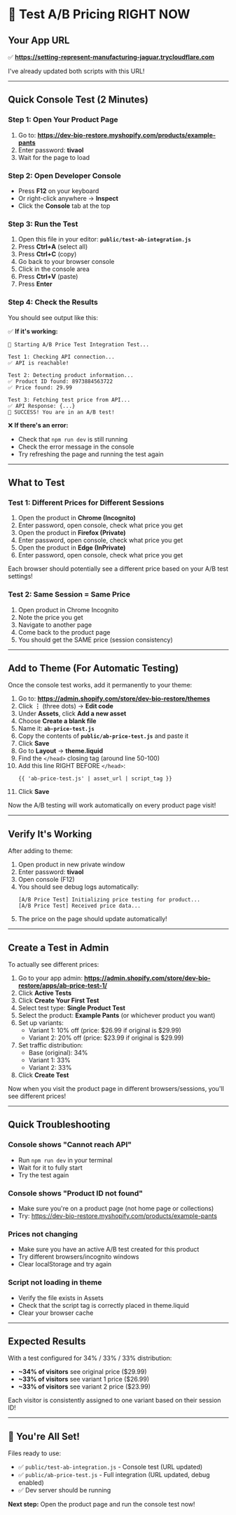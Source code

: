 # 🧪 Test A/B Pricing RIGHT NOW

## Your App URL
✅ **https://setting-represent-manufacturing-jaguar.trycloudflare.com**

I've already updated both scripts with this URL!

---

## Quick Console Test (2 Minutes)

### Step 1: Open Your Product Page
1. Go to: **https://dev-bio-restore.myshopify.com/products/example-pants**
2. Enter password: **tivaol**
3. Wait for the page to load

### Step 2: Open Developer Console
- Press **F12** on your keyboard
- Or right-click anywhere → **Inspect**
- Click the **Console** tab at the top

### Step 3: Run the Test
1. Open this file in your editor: **`public/test-ab-integration.js`**
2. Press **Ctrl+A** (select all)
3. Press **Ctrl+C** (copy)
4. Go back to your browser console
5. Click in the console area
6. Press **Ctrl+V** (paste)
7. Press **Enter**

### Step 4: Check the Results
You should see output like this:

✅ **If it's working:**
```
🧪 Starting A/B Price Test Integration Test...

Test 1: Checking API connection...
✅ API is reachable!

Test 2: Detecting product information...
✅ Product ID found: 8973884563722
✅ Price found: 29.99

Test 3: Fetching test price from API...
✅ API Response: {...}
🎉 SUCCESS! You are in an A/B test!
```

❌ **If there's an error:**
- Check that `npm run dev` is still running
- Check the error message in the console
- Try refreshing the page and running the test again

---

## What to Test

### Test 1: Different Prices for Different Sessions
1. Open the product in **Chrome (Incognito)**
2. Enter password, open console, check what price you get
3. Open the product in **Firefox (Private)**
4. Enter password, open console, check what price you get
5. Open the product in **Edge (InPrivate)**
6. Enter password, open console, check what price you get

Each browser should potentially see a different price based on your A/B test settings!

### Test 2: Same Session = Same Price
1. Open product in Chrome Incognito
2. Note the price you get
3. Navigate to another page
4. Come back to the product page
5. You should get the SAME price (session consistency)

---

## Add to Theme (For Automatic Testing)

Once the console test works, add it permanently to your theme:

1. Go to: **https://admin.shopify.com/store/dev-bio-restore/themes**
2. Click **⋮** (three dots) → **Edit code**
3. Under **Assets**, click **Add a new asset**
4. Choose **Create a blank file**
5. Name it: **`ab-price-test.js`**
6. Copy the contents of **`public/ab-price-test.js`** and paste it
7. Click **Save**
8. Go to **Layout** → **theme.liquid**
9. Find the `</head>` closing tag (around line 50-100)
10. Add this line RIGHT BEFORE `</head>`:
    ```liquid
    {{ 'ab-price-test.js' | asset_url | script_tag }}
    ```
11. Click **Save**

Now the A/B testing will work automatically on every product page visit!

---

## Verify It's Working

After adding to theme:

1. Open product in new private window
2. Enter password: **tivaol**
3. Open console (F12)
4. You should see debug logs automatically:
   ```
   [A/B Price Test] Initializing price testing for product...
   [A/B Price Test] Received price data...
   ```
5. The price on the page should update automatically!

---

## Create a Test in Admin

To actually see different prices:

1. Go to your app admin: **https://admin.shopify.com/store/dev-bio-restore/apps/ab-price-test-1/**
2. Click **Active Tests**
3. Click **Create Your First Test**
4. Select test type: **Single Product Test**
5. Select the product: **Example Pants** (or whichever product you want)
6. Set up variants:
   - Variant 1: 10% off (price: $26.99 if original is $29.99)
   - Variant 2: 20% off (price: $23.99 if original is $29.99)
7. Set traffic distribution:
   - Base (original): 34%
   - Variant 1: 33%
   - Variant 2: 33%
8. Click **Create Test**

Now when you visit the product page in different browsers/sessions, you'll see different prices!

---

## Quick Troubleshooting

### Console shows "Cannot reach API"
- Run `npm run dev` in your terminal
- Wait for it to fully start
- Try the test again

### Console shows "Product ID not found"
- Make sure you're on a product page (not home page or collections)
- Try: https://dev-bio-restore.myshopify.com/products/example-pants

### Prices not changing
- Make sure you have an active A/B test created for this product
- Try different browsers/incognito windows
- Clear localStorage and try again

### Script not loading in theme
- Verify the file exists in Assets
- Check that the script tag is correctly placed in theme.liquid
- Clear your browser cache

---

## Expected Results

With a test configured for 34% / 33% / 33% distribution:

- **~34% of visitors** see original price ($29.99)
- **~33% of visitors** see variant 1 price ($26.99)
- **~33% of visitors** see variant 2 price ($23.99)

Each visitor is consistently assigned to one variant based on their session ID!

---

## 🎉 You're All Set!

Files ready to use:
- ✅ `public/test-ab-integration.js` - Console test (URL updated)
- ✅ `public/ab-price-test.js` - Full integration (URL updated, debug enabled)
- ✅ Dev server should be running

**Next step:** Open the product page and run the console test now!






